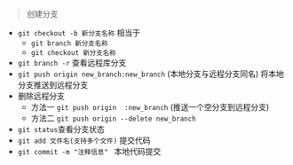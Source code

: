 > 创建分支
* `git checkout -b 新分支名称` 相当于 
   * `git branch 新分支名称`
   * `git checkout 新分支名称`
* `git branch -r` 查看远程库分支
* `git push origin new_branch:new_branch` (本地分支与远程分支同名) 将本地分支推送到远程分支
* 删除远程分支
   * 方法一 `git push origin  :new_branch` (推送一个空分支到远程分支)
   * 方法二 `git push origin --delete new_branch`
* `git status`查看分支状态 
* `git add 文件名(支持多个文件)` 提交代码
* `git commit -m "注释信息" ` 本地代码提交